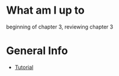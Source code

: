 # What am I up to

beginning of chapter 3, reviewing chapter 3

# General Info

- [Tutorial](https://www.flenker.blog/hecto-chapter-3/)

